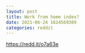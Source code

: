 ```yaml
--- 
layout: post 
title: Work from home index? 
date: 2021-06-24 1624569309 
categories: reddit 
--- 
```

https://redd.it/o7a63e